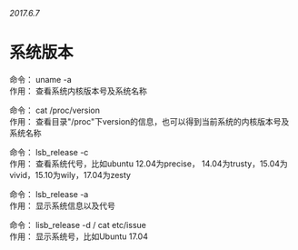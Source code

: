 *2017.6.7*

# 系统版本

命令： uname -a  
作用： 查看系统内核版本号及系统名称   

命令： cat /proc/version  
作用： 查看目录"/proc"下version的信息，也可以得到当前系统的内核版本号及系统名称   

命令： lsb_release -c  
作用： 查看系统代号，比如ubuntu 12.04为precise， 14.04为trusty，15.04为vivid，15.10为wily，17.04为zesty  

命令： lsb_release -a  
作用： 显示系统信息以及代号  

命令： lisb_release -d  /  cat etc/issue  
作用： 显示系统号，比如Ubuntu 17.04  
